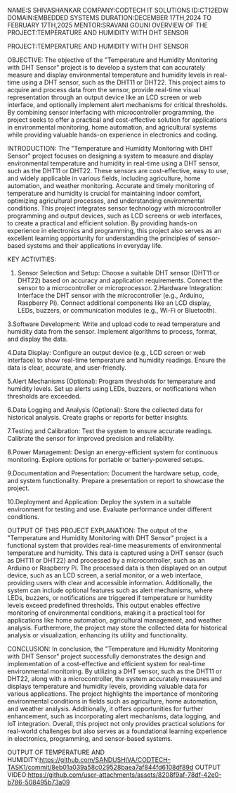 NAME:S SHIVASHANKAR
COMPANY:CODTECH IT SOLUTIONS
ID:CT12EDW
DOMAIN:EMBEDDED SYSTEMS
DURATION:DECEMBER 17TH,2024 TO FEBRUARY 17TH,2025
MENTOR:SRAVANI GOUNI
OVERVIEW OF THE PROJECT:TEMPERATURE AND HUMIDITY WITH DHT SENSOR

PROJECT:TEMPERATURE AND HUMIDITY WITH DHT SENSOR

OBJECTIVE:
  The objective of the "Temperature and Humidity Monitoring with DHT Sensor" project is to develop a system that can accurately measure and display environmental temperature and humidity levels in real-time using a DHT sensor, such as the DHT11 or DHT22. This project aims to acquire and process data from the sensor, provide real-time visual representation through an output device like an LCD screen or web interface, and optionally implement alert mechanisms for critical thresholds. By combining sensor interfacing with microcontroller programming, the project seeks to offer a practical and cost-effective solution for applications in environmental monitoring, home automation, and agricultural systems while providing valuable hands-on experience in electronics and coding.

  INTRODUCTION:
    The "Temperature and Humidity Monitoring with DHT Sensor" project focuses on designing a system to measure and display environmental temperature and humidity in real-time using a DHT sensor, such as the DHT11 or DHT22. These sensors are cost-effective, easy to use, and widely applicable in various fields, including agriculture, home automation, and weather monitoring. Accurate and timely monitoring of temperature and humidity is crucial for maintaining indoor comfort, optimizing agricultural processes, and understanding environmental conditions. This project integrates sensor technology with microcontroller programming and output devices, such as LCD screens or web interfaces, to create a practical and efficient solution. By providing hands-on experience in electronics and programming, this project also serves as an excellent learning opportunity for understanding the principles of sensor-based systems and their applications in everyday life.

KEY ACTIVITIES:
1. Sensor Selection and Setup: Choose a suitable DHT sensor (DHT11 or DHT22) based on accuracy and application requirements. Connect the sensor to a microcontroller or microprocessor.
2.Hardware Integration: Interface the DHT sensor with the microcontroller (e.g., Arduino, Raspberry Pi). Connect additional components like an LCD display, LEDs, buzzers, or communication modules (e.g., Wi-Fi or Bluetooth).

3.Software Development: Write and upload code to read temperature and humidity data from the sensor. Implement algorithms to process, format, and display the data.

4.Data Display: Configure an output device (e.g., LCD screen or web interface) to show real-time temperature and humidity readings. Ensure the data is clear, accurate, and user-friendly.

5.Alert Mechanisms (Optional): Program thresholds for temperature and humidity levels. Set up alerts using LEDs, buzzers, or notifications when thresholds are exceeded.

6.Data Logging and Analysis (Optional): Store the collected data for historical analysis. Create graphs or reports for better insights.

7.Testing and Calibration: Test the system to ensure accurate readings. Calibrate the sensor for improved precision and reliability.

8.Power Management: Design an energy-efficient system for continuous monitoring. Explore options for portable or battery-powered setups.

9.Documentation and Presentation: Document the hardware setup, code, and system functionality. Prepare a presentation or report to showcase the project.

10.Deployment and Application: Deploy the system in a suitable environment for testing and use. Evaluate performance under different conditions.

OUTPUT OF THIS PROJECT EXPLANATION: The output of the "Temperature and Humidity Monitoring with DHT Sensor" project is a functional system that provides real-time measurements of environmental temperature and humidity. This data is captured using a DHT sensor (such as DHT11 or DHT22) and processed by a microcontroller, such as an Arduino or Raspberry Pi. The processed data is then displayed on an output device, such as an LCD screen, a serial monitor, or a web interface, providing users with clear and accessible information. Additionally, the system can include optional features such as alert mechanisms, where LEDs, buzzers, or notifications are triggered if temperature or humidity levels exceed predefined thresholds. This output enables effective monitoring of environmental conditions, making it a practical tool for applications like home automation, agricultural management, and weather analysis. Furthermore, the project may store the collected data for historical analysis or visualization, enhancing its utility and functionality.

CONCLUSION: In conclusion, the "Temperature and Humidity Monitoring with DHT Sensor" project successfully demonstrates the design and implementation of a cost-effective and efficient system for real-time environmental monitoring. By utilizing a DHT sensor, such as the DHT11 or DHT22, along with a microcontroller, the system accurately measures and displays temperature and humidity levels, providing valuable data for various applications. The project highlights the importance of monitoring environmental conditions in fields such as agriculture, home automation, and weather analysis. Additionally, it offers opportunities for further enhancement, such as incorporating alert mechanisms, data logging, and IoT integration. Overall, this project not only provides practical solutions for real-world challenges but also serves as a foundational learning experience in electronics, programming, and sensor-based systems.

OUTPUT OF TEMPERATURE AND HUMIDITY:https://github.com/SANDUSHIVA/CODTECH-TASK1/commit/8eb01a039a58c029528baea7af844fd6108df89d
OUTPUT VIDEO:https://github.com/user-attachments/assets/8208f9af-78df-42e0-b786-508495b73a09
  
